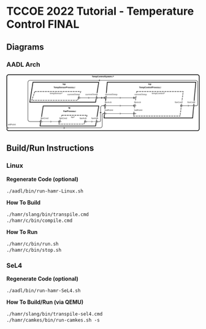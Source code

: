 # TCCOE 2022 Tutorial - Temperature Control FINAL

## Diagrams

### AADL Arch
![AADL Arch](aadl/diagrams/aadl-arch.png)

## Build/Run Instructions

### Linux

  **Regenerate Code (optional)**
  ```
  ./aadl/bin/run-hamr-Linux.sh
  ```

  **How To Build**
  ```
  ./hamr/slang/bin/transpile.cmd
  ./hamr/c/bin/compile.cmd
  ```

  **How To Run**
  ```
  ./hamr/c/bin/run.sh
  ./hamr/c/bin/stop.sh
  ```


### SeL4
  
  **Regenerate Code (optional)**
  ```
  ./aadl/bin/run-hamr-SeL4.sh
  ```

  **How To Build/Run (via QEMU)**
  ```
  ./hamr/slang/bin/transpile-sel4.cmd
  ./hamr/camkes/bin/run-camkes.sh -s
  ```
